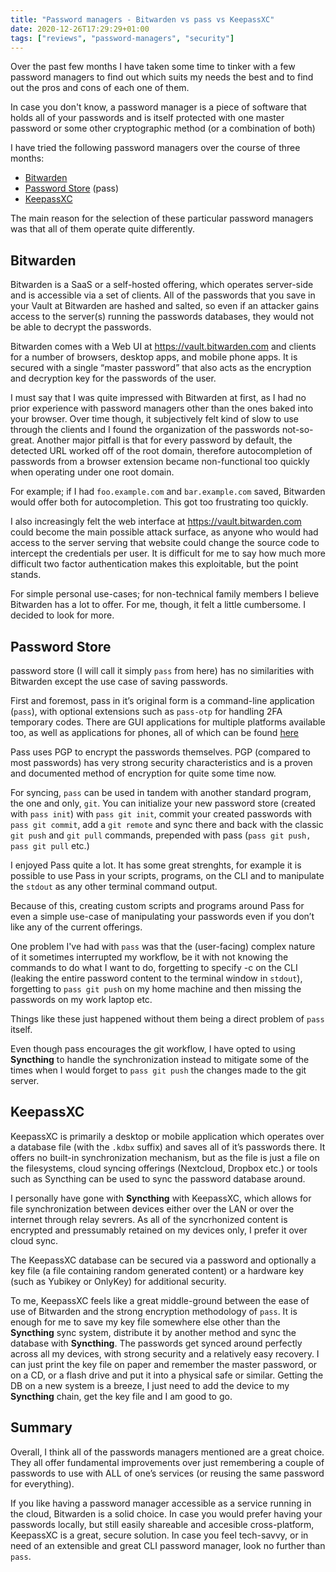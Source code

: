 ```yaml
---
title: "Password managers - Bitwarden vs pass vs KeepassXC"
date: 2020-12-26T17:29:29+01:00
tags: ["reviews", "password-managers", "security"]
---
```


Over the past few months I have taken some time to tinker with a few password managers to find out which suits my needs the best and to find out the pros and cons of each one of them.

In case you don't know, a password manager is a piece of software that holds all of your passwords and is itself protected with one master password or some other cryptographic method (or a combination of both)

I have tried the following password managers over the course of three months:

- [Bitwarden](https://bitwarden.com/)
- [Password Store](https://www.passwordstore.org/) (pass)
- [KeepassXC](https://keepassxc.org/)

The main reason for the selection of these particular password managers was that all of them operate quite differently.

## **Bitwarden**

Bitwarden is a SaaS or a self-hosted offering, which operates server-side and is accessible via a set of clients. All of the passwords that you save in your Vault at Bitwarden are hashed and salted, so even if an attacker gains access to the server(s) running the passwords databases, they would not be able to decrypt the passwords.

Bitwarden comes with a Web UI at https://vault.bitwarden.com and clients for a number of browsers, desktop apps, and mobile phone apps. It is secured with a single “master password” that also acts as the encryption and decryption key for the passwords of the user.

I must say that I was quite impressed with Bitwarden at first, as I had no prior experience with password managers other than the ones baked into your browser. Over time though, it subjectively felt kind of slow to use through the clients and I found the organization of the passwords not-so-great. Another major pitfall is that for every password by default, the detected URL worked off of the root domain, therefore autocompletion of passwords from a browser extension became non-functional too quickly when operating under one root domain.

For example; if I had `foo.example.com` and `bar.example.com` saved, Bitwarden would offer both for autocompletion. This got too frustrating too quickly.

I also increasingly felt the web interface at https://vault.bitwarden.com could become the main possible attack surface, as anyone who would had access to the server serving that website could change the source code to intercept the credentials per user. It is difficult for me to say how much more difficult two factor authentication makes this exploitable, but the point stands.

For simple personal use-cases; for non-technical family members I believe Bitwarden has a lot to offer. For me, though, it felt a little cumbersome. I decided to look for more.

## **Password Store**

password store (I will call it simply `pass` from here) has no similarities with Bitwarden except the use case of saving passwords.

First and foremost, pass in it’s original form is a command-line application (`pass`), with optional extensions such as `pass-otp` for handling 2FA temporary codes. There are GUI applications for multiple platforms available too, as well as applications for phones, all of which can be found [here](https://www.passwordstore.org/#other)

Pass uses PGP to encrypt the passwords themselves. PGP (compared to most passwords) has very strong security characteristics and is a proven and documented method of encryption for quite some time now.

For syncing, `pass` can be used in tandem with another standard program, the one and only, `git`. You can initialize your new password store (created with `pass init`) with `pass git init`, commit your created passwords with `pass git commit`, add a `git remote` and sync there and back with the classic `git push` and `git pull` commands, prepended with pass (`pass git push, pass git pull` etc.)

I enjoyed Pass quite a lot. It has some great strenghts, for example it is possible to use Pass in your scripts, programs, on the CLI and to manipulate the `stdout` as any other terminal command output.

Because of this, creating custom scripts and programs around Pass for even a simple use-case of manipulating your passwords even if you don’t like any of the current offerings.

One problem I've had with `pass` was that the (user-facing) complex nature of it sometimes interrupted my workflow, be it with not knowing the commands to do what I want to do, forgetting to specify -c on the CLI (leaking the entire password content to the terminal window in `stdout`), forgetting to `pass git push` on my home machine and then missing the passwords on my work laptop etc.

Things like these just happened without them being a direct problem of `pass` itself.

Even though pass encourages the git workflow, I have opted to using **Syncthing** to handle the synchronization instead to mitigate some of the times when I would forget to `pass git push` the changes made to the git server.

## **KeepassXC**

KeepassXC is primarily a desktop or mobile application which operates over a database file (with the `.kdbx` suffix) and saves all of it’s passwords there. It offers no built-in synchronization mechanism, but as the file is just a file on the filesystems, cloud syncing offerings (Nextcloud, Dropbox etc.) or tools such as Syncthing can be used to sync the password database around.

I personally have gone with **Syncthing** with KeepassXC, which allows for file synchronization between devices either over the LAN or over the internet through relay sevrers. As all of the syncrhonized content is encrypted and pressumably retained on my devices only, I prefer it over cloud sync.

The KeepassXC database can be secured via a password and optionally a key file (a file containing random generated content) or a hardware key (such as Yubikey or OnlyKey) for additional security.

To me, KeepassXC feels like a great middle-ground between the ease of use of Bitwarden and the strong encryption methodology of `pass`. It is enough for me to save my key file somewhere else other than the **Syncthing** sync system, distribute it by another method and sync the database with **Syncthing**. The passwords get synced around perfectly across all my devices, with strong security and a relatively easy recovery. I can just print the key file on paper and remember the master password, or on a CD, or a flash drive and put it into a physical safe or similar. Getting the DB on a new system is a breeze, I just need to add the device to my **Syncthing** chain, get the key file and I am good to go.

## **Summary**

Overall, I think all of the passwords managers mentioned are a great choice. They all offer fundamental improvements over just remembering a couple of passwords to use with ALL of one’s services (or reusing the same password for everything).

If you like having a password manager accessible as a service running in the cloud, Bitwarden is a solid choice. In case you would prefer having your passwords locally, but still easily shareable and accesible cross-platform, KeepassXC is a great, secure solution. In case you feel tech-savvy, or in need of an extensible and great CLI password manager, look no further than `pass`.
